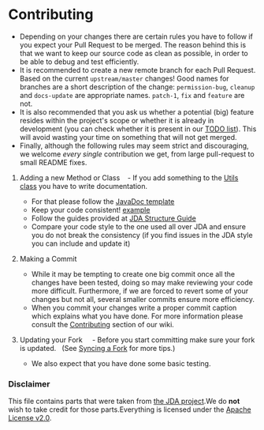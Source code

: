 # Contributing

* Depending on your changes there are certain rules you have to follow if you expect your Pull Request to be merged. The reason behind 
  this is that we want to keep our source code as clean as possible, in order to be able to debug and test efficiently.
* It is recommended to create a new remote branch for each Pull Request. Based on the current `upstream/master` changes! Good names for
  branches are a short description of the change: ``permission-bug``, ``cleanup`` and ``docs-update`` are appropriate names.
  ``patch-1``, ``fix`` and ``feature`` are not.
* It is also recommended that you ask us whether a potential (big) feature resides within the project's scope or whether it is already 
  in development (you can check whether it is present in our [TODO list](https://github.com/SparklingComet/TradeShop/projects/1?)).
  This will avoid wasting your time on something that will not get merged.
* Finally, although the following rules may seem strict and discouraging, we welcome *every single* contribution we get, from large pull-request to small README fixes.

1. Adding a new Method or Class
    - If you add something to the [Utils class](https://github.com/SparklingComet/TradeShop/blob/master/src/main/java/org/shanerx/tradeshop/Utils.java) you have to write documentation.
    - For that please follow the [JavaDoc template](https://github.com/DV8FromTheWorld/JDA/wiki/6%29-JDA-Structure-Guide#javadoc)
    - Keep your code consistent! [example](https://github.com/DV8FromTheWorld/JDA/wiki/5%29-contributing#examples)
    - Follow the guides provided at [JDA Structure Guide](https://github.com/DV8FromTheWorld/JDA/wiki/6%29-JDA-Structure-Guide)
    - Compare your code style to the one used all over JDA and ensure you
      do not break the consistency (if you find issues in the JDA style you can include and update it)
      
2. Making a Commit
    - While it may be tempting to create one big commit once all the changes have been tested,
      doing so may make reviewing your code more difficult. Furthermore, if we are forced to revert some of your changes but not all,
      several smaller commits ensure more efficiency.
    - When you commit your changes write a proper commit caption which explains what you have done.
      For more information please consult the [Contributing](https://github.com/DV8FromTheWorld/JDA/wiki/5%29-Contributing) section of our wiki.
      
3. Updating your Fork
    - Before you start committing make sure your fork is updated.
      (See [Syncing a Fork](https://help.github.com/articles/syncing-a-fork/) for more tips.)
    - We also expect that you have done some basic testing.


### Disclaimer

This file contains parts that were taken from [the JDA project](https://github.com/DV8FromTheWorld/JDA).We do **not** wish to take credit for those parts.Everything is licensed under the [Apache License v2.0](https://github.com/SparklingComet/TradeShop/blob/master/LICENSE).
